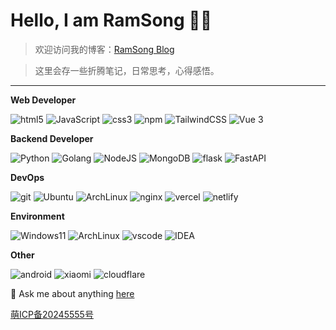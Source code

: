 # Hello, I am RamSong 👏🏻

>欢迎访问我的博客：<a href="https://ram.wang" target="_blank">RamSong Blog</a>

>这里会存一些折腾笔记，日常思考，心得感悟。

----

**Web Developer**
<p>
<img alt="html5" src="https://img.shields.io/badge/-HTML5-E34F26?style=flat-square&logo=html5&logoColor=white" />
<img alt="JavaScript" src="https://img.shields.io/badge/-JavaScript-F7DF1E?style=flat-square&logo=javascript&logoColor=white" />
<img alt="css3" src="https://img.shields.io/badge/-CSS3-1572B6?style=flat-square&logo=css3&logoColor=white" />
<img alt="npm" src="https://img.shields.io/badge/-NPM-CB3837?style=flat-square&logo=npm&logoColor=white" />

<img alt="TailwindCSS" src="https://img.shields.io/badge/-tailwindcss-50B3D0?style=flat-square&logo=tailwindcss&logoColor=white" />
<img alt="Vue 3" src="https://img.shields.io/badge/-Vue-5BA17F?style=flat-square&logo=vue.js&logoColor=white" />
</p>

**Backend Developer**
<p>
<img alt="Python" src="https://img.shields.io/badge/-Python-3776AB?style=flat-square&logo=python&logoColor=white" />
<img alt="Golang" src="https://img.shields.io/badge/-GO-00ADD8?style=flat-square&logo=go&logoColor=white" />
<img alt="NodeJS" src="https://img.shields.io/badge/-NodeJS-43853d?style=flat-square&logo=Node.js&logoColor=white" />
<img alt="MongoDB" src="https://img.shields.io/badge/-MongoDB-13aa52?style=flat-square&logo=mongodb&logoColor=white" />
<img alt="flask" src="https://img.shields.io/badge/-Flask-000000?style=flat-square&logo=flask&logoColor=white" />
<img alt="FastAPI" src="https://img.shields.io/badge/-FastAPI-009688?style=flat-square&logo=fastapi&logoColor=white" />
</p>

**DevOps**
<p>
  <img alt="git" src="https://img.shields.io/badge/-Git-F05032?style=flat-square&logo=git&logoColor=white" />
  <img alt="Ubuntu" src="https://img.shields.io/badge/-Ubuntu-DB652A?style=flat-square&logo=ubuntu&logoColor=white" />
  <img alt="ArchLinux" src="https://img.shields.io/badge/-ArchLinux-1793D1?style=flat-square&logo=archlinux&logoColor=white" />
  <img alt="nginx" src="https://img.shields.io/badge/-Nginx-269539?style=flat-square&logo=nginx&logoColor=white" />
  <img alt="vercel" src="https://img.shields.io/badge/-Vercel-000000?style=flat-square&logo=vercel&logoColor=white" />
  <img alt="netlify" src="https://img.shields.io/badge/-Netlify-00C7B7?style=flat-square&logo=netlify&logoColor=white" />
</p>

**Environment**
<p>
  <img alt="Windows11" src="https://img.shields.io/badge/Windows-11-0078D6?style=flat-square&logo=windows" />
  <img alt="ArchLinux" src="https://img.shields.io/badge/-ArchLinux-1793D1?style=flat-square&logo=archlinux&logoColor=white" />
  <img alt="vscode" src="https://img.shields.io/badge/Visual%20Studio%20Code-blue?style=flat-square&logo=visual-studio-code&logoColor=ffffff" />
  <img alt="IDEA" src="https://img.shields.io/badge/IntelliJ%20IDEA-000000?style=flat-square&logo=intellij-idea&logoColor=ffffff" />
</p>

**Other**
<p>
<img alt="android" src="https://img.shields.io/badge/Android-15-00E886?style=flat-square&logo=Android" />
<img alt="xiaomi" src="https://img.shields.io/badge/Xiaomi-Redmi%20Note12TPro-FF6700?style=flat-square&logo=Xiaomi" />
<img alt="cloudflare" src="https://img.shields.io/badge/CloudFlare-F38020?style=flat-square&logo=CloudFlare&logoColor=ffffff" />

</p>

💬 Ask me about anything [here](https://github.com/RamSong/RamSong/issues)

<a href="https://icp.gov.moe/?keyword=20245555" target="_blank">萌ICP备20245555号</a>
